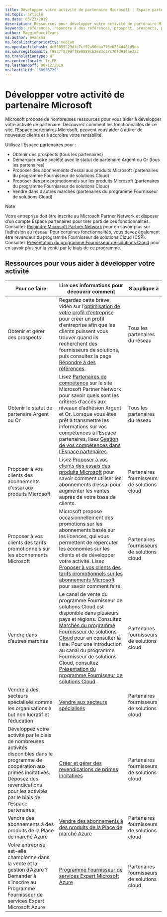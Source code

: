 ```yaml
---
title: Développer votre activité de partenaire Microsoft | Espace partenaires
ms.topic: article
ms.date: 05/23/2019
description: Ressources pour développer votre activité de partenaire Microsoft. Explique notamment comment obtenir des prospects (références) de Microsoft.
keywords: références, répondre à des références, prospect, prospects, profil commercial, profil d’entreprise, développer votre activité, opportunités commerciales, compétences, niveau d’adhésion argent, niveau d’adhésion or, offres d’essai, extension de marché, clouds nationaux
author: MaggiePucciEvans
ms.author: evansma
ms.localizationpriority: medium
ms.openlocfilehash: dc55055229dfc7cf52a50dba776e6234d481d5da
ms.sourcegitcommit: f9837f839dff8e8889cb2e83c37c70fd914ae322
ms.translationtype: HT
ms.contentlocale: fr-FR
ms.lasthandoff: 08/12/2019
ms.locfileid: "68958729"
---
```

# <a name="grow-your-microsoft-partner-business"></a>Développer votre activité de partenaire Microsoft 

Microsoft propose de nombreuses ressources pour vous aider à développer votre activité de partenaire. Découvrez comment les fonctionnalités de ce site, l’Espace partenaires Microsoft, peuvent vous aider à attirer de nouveaux clients et à accroître votre rentabilité.

Utilisez l’Espace partenaires pour :

- Obtenir des prospects (tous les partenaires)
- Démarquer votre société avec le statut de partenaire Argent ou Or (tous les partenaires)
- Proposer des abonnements d’essai aux produits Microsoft (partenaires du programme Fournisseur de solutions Cloud)
- Proposer des prix promotionnels sur les produits Microsoft (partenaires du programme Fournisseur de solutions Cloud)
- Vendre dans d’autres marchés (partenaires du programme Fournisseur de solutions Cloud)

> [!NOTE]  
> Votre entreprise doit être inscrite au Microsoft Partner Network et disposer d’un compte Espace partenaires pour tirer parti de ces fonctionnalités. Consultez [Rejoindre Microsoft Partner Network](mpn-overview.md) pour en savoir plus sur l’adhésion au réseau. Pour certaines fonctionnalités, vous devez également être revendeur du programme Fournisseur de solutions Cloud (CSP). Consultez [Présentation du programme Fournisseur de solutions Cloud](csp-overview.md) pour en savoir plus sur la vente par le biais de ce programme.

## <a name="resources-to-help-your-business-grow"></a>Ressources pour vous aider à développer votre activité

|  **Pour ce faire**  |  **Lire ces informations pour découvrir comment**  |  **S’applique à**  |
|--------------|-----------|--------------
| Obtenir et gérer des prospects | Regardez cette brève vidéo sur l’[optimisation de votre profil d’entreprise](https://player.vimeo.com/video/252788046 ) pour créer un profil d’entreprise afin que les clients puissent vous trouver quand ils recherchent des fournisseurs de solutions, puis consultez la page [Répondre à des références](responding-to-referrals.md). | Tous les partenaires du réseau |
| Obtenir le statut de partenaire Argent ou Or | Lisez [Partenaires de compétence](https://partner.microsoft.com/membership/competencies) sur le site Microsoft Partner Network pour savoir quels sont les critères d’accès aux niveaux d’adhésion Argent et Or. Lorsque vous êtes prêt à transmettre les informations sur vos compétences à l’Espace partenaires, lisez [Gestion de vos compétences dans l’Espace partenaires](competencies.md). | Tous les partenaires du réseau |
| Proposer à vos clients des abonnements d’essai aux produits Microsoft | Lisez [Proposer à vos clients des essais des produits Microsoft](offer-your-customers-trials-of-microsoft-products.md) pour savoir comment utiliser les abonnements d’essai pour augmenter les ventes auprès de votre base de clients.| Partenaires fournisseurs de solutions cloud |
| Proposer à vos clients des tarifs promotionnels sur les abonnements Microsoft | Microsoft propose occasionnellement des promotions sur les abonnements basés sur les licences, qui vous permettent de répercuter les économies sur les clients et de développer votre activité. Lisez [Proposer à vos clients des tarifs promotionnels sur les abonnements Microsoft](promotions.md) pour savoir comment faire. | Partenaires fournisseurs de solutions cloud |
| Vendre dans d’autres marchés | Le canal de vente du programme Fournisseur de solutions Cloud est disponible dans plusieurs pays et régions. Consultez [Marchés du programme Fournisseur de solutions Cloud](agreements.md) pour en consulter la liste. Pour une introduction au canal du programme Fournisseur de solutions Cloud, consultez [Présentation du programme Fournisseur de solutions Cloud](csp-overview.md).  | Partenaires fournisseurs de solutions cloud |
Vendre à des secteurs spécialisés comme les organisations à but non lucratif et l’éducation|[Vendre aux secteurs spécialisés](get-special-pricing-for-offers.md)|Partenaires fournisseurs de solutions cloud|
|Développez votre activité par le biais de nombreuses activités disponibles dans le programme de coopération aux primes incitatives. Déposez des revendications pour les activités par le biais de l’Espace partenaires.| [Créer et gérer des revendications de primes incitatives](create-incentives-claims.md)|Partenaires fournisseurs de solutions cloud|
|Vendre des abonnements à des produits de la Place de marché Azure|[Vendre des abonnements à des produits de la Place de marché Azure](sell-marketplace-products.md)|Partenaires fournisseurs de solutions cloud|
|Votre entreprise est-elle championne dans la vente et la gestion d’Azure ? Demander à s’inscrire au Programme Fournisseur de services Expert Microsoft Azure|[Programme Fournisseur de services Expert Microsoft Azure](azure-expert-msp.md)|Partenaires fournisseurs de solutions cloud|
